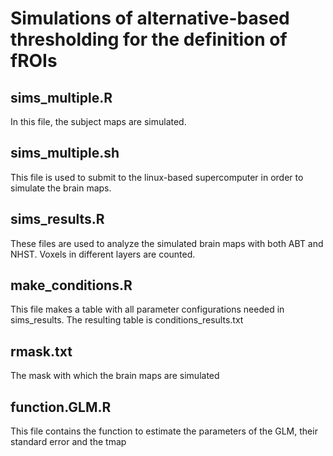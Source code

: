 # Simulations of alternative-based thresholding for the definition of fROIs

## sims_multiple.R

In this file, the subject maps are simulated.

## sims_multiple.sh

This file is used to submit to the linux-based supercomputer in order to simulate the brain maps.

## sims_results.R

These files are used to analyze the simulated brain maps with both ABT and NHST. Voxels in different layers are counted.

## make_conditions.R

This file makes a table with all parameter configurations needed in sims_results. The resulting table is conditions_results.txt

## rmask.txt

The mask with which the brain maps are simulated

## function.GLM.R

This file contains the function to estimate the parameters of the GLM, their standard error and the tmap